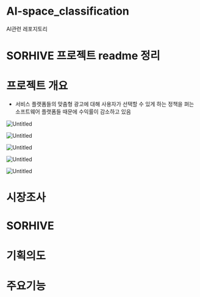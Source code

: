 # AI-space_classification
AI관련 레포지토리
# SORHIVE 프로젝트 readme 정리

# 프로젝트 개요

- 서비스 플랫폼들의 맞춤형 광고에 대해 사용자가 선택할 수 있게 하는 정책을 펴는 소프트웨어 플랫폼들 때문에 수익률이 감소하고 있음

![Untitled](SORHIVE%20%E1%84%91%E1%85%B3%E1%84%85%E1%85%A9%E1%84%8C%E1%85%A6%E1%86%A8%E1%84%90%E1%85%B3%20readme%20%E1%84%8C%E1%85%A5%E1%86%BC%E1%84%85%E1%85%B5%2031b6b05849a743bcb6db3ef8ebfeaf33/Untitled.png)

![Untitled](SORHIVE%20%E1%84%91%E1%85%B3%E1%84%85%E1%85%A9%E1%84%8C%E1%85%A6%E1%86%A8%E1%84%90%E1%85%B3%20readme%20%E1%84%8C%E1%85%A5%E1%86%BC%E1%84%85%E1%85%B5%2031b6b05849a743bcb6db3ef8ebfeaf33/Untitled%201.png)

![Untitled](SORHIVE%20%E1%84%91%E1%85%B3%E1%84%85%E1%85%A9%E1%84%8C%E1%85%A6%E1%86%A8%E1%84%90%E1%85%B3%20readme%20%E1%84%8C%E1%85%A5%E1%86%BC%E1%84%85%E1%85%B5%2031b6b05849a743bcb6db3ef8ebfeaf33/Untitled%202.png)

![Untitled](SORHIVE%20%E1%84%91%E1%85%B3%E1%84%85%E1%85%A9%E1%84%8C%E1%85%A6%E1%86%A8%E1%84%90%E1%85%B3%20readme%20%E1%84%8C%E1%85%A5%E1%86%BC%E1%84%85%E1%85%B5%2031b6b05849a743bcb6db3ef8ebfeaf33/Untitled%203.png)

![Untitled](SORHIVE%20%E1%84%91%E1%85%B3%E1%84%85%E1%85%A9%E1%84%8C%E1%85%A6%E1%86%A8%E1%84%90%E1%85%B3%20readme%20%E1%84%8C%E1%85%A5%E1%86%BC%E1%84%85%E1%85%B5%2031b6b05849a743bcb6db3ef8ebfeaf33/Untitled%204.png)

# 시장조사

# SORHIVE

# 기획의도

# 주요기능

##

